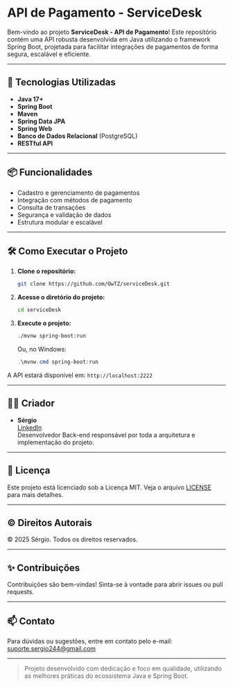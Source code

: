 # API de Pagamento - ServiceDesk

Bem-vindo ao projeto **ServiceDesk - API de Pagamento**! Este repositório contém uma API robusta desenvolvida em Java utilizando o framework Spring Boot, projetada para facilitar integrações de pagamentos de forma segura, escalável e eficiente.

---

## 🚀 Tecnologias Utilizadas

- **Java 17+**
- **Spring Boot**
- **Maven**
- **Spring Data JPA**
- **Spring Web**
- **Banco de Dados Relacional** (PostgreSQL)
- **RESTful API**

---

## 📦 Funcionalidades

- Cadastro e gerenciamento de pagamentos
- Integração com métodos de pagamento
- Consulta de transações
- Segurança e validação de dados
- Estrutura modular e escalável

---

## 🛠️ Como Executar o Projeto

1. **Clone o repositório:**
   ```bash
   git clone https://github.com/OwTZ/serviceDesk.git
   ```
2. **Acesse o diretório do projeto:**
   ```bash
   cd serviceDesk
   ```
3. **Execute o projeto:**
   ```bash
   ./mvnw spring-boot:run
   ```
   Ou, no Windows:
   ```powershell
   .\mvnw.cmd spring-boot:run
   ```

A API estará disponível em: `http://localhost:2222`

---

## 👨‍💻 Criador

- **Sérgio**  
  [LinkedIn](https://www.linkedin.com/sergiomqs)  
  Desenvolvedor Back-end responsável por toda a arquitetura e implementação do projeto.

---

## 📄 Licença

Este projeto está licenciado sob a Licença MIT. Veja o arquivo [LICENSE](LICENSE) para mais detalhes.

---

## © Direitos Autorais

© 2025 Sérgio. Todos os direitos reservados.

---

## ✨ Contribuições

Contribuições são bem-vindas! Sinta-se à vontade para abrir issues ou pull requests.

---

## 📫 Contato

Para dúvidas ou sugestões, entre em contato pelo e-mail: [suporte.sergio244@gmail.com](mailto:sergio244@gmail.com)

---

> Projeto desenvolvido com dedicação e foco em qualidade, utilizando as melhores práticas do ecossistema Java e Spring Boot.
